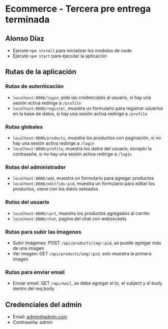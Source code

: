 # Ecommerce - Tercera pre entrega terminada

## Alonso Díaz

-   Ejecute `npm install` para inicializar los modulos de node
-   Ejecute `npm start` para ejecutar la aplicación

## Rutas de la aplicación

### Rutas de autenticación

-   `localhost:8080/login`, pide las credenciales al usuario, si hay una sesión activa redirige a `/profile`
-   `localhost:8080/register`, muestra un formulario para registrar usuarios en la base de datos, si hay una sesión activa redirige a `/profile`

### Rutas globales

-   `localhost:8080/products`, muestra los productos con paginación, si no hay una sesión activa redirige a `/login`
-   `localhost:8080/profile`, muestra los datos del usuario, excepto la contraseña, si no hay una sesión activa redirige a `/login`

### Rutas del administrador

-   `localhost:8080/add`, muestra un formulario para agregar productos
-   `localhost:8080/edit?id=:pid`, muestra un formulario para editar los productos, viene con los datos seteados

### Rutas del usuario

-   `localhost:8080/cart`, muestra los productos agregados al carrito
-   `localhost:8080/chat`, pagina del chat con websockets

### Rutas para subir las imagenes

-   Subir imágenes: POST `/api/products/img/:pid`, se puede agregar más de una imagen
-   Ver imagen: GET `/api/products/img/:pid`, solo muestra la primera imagen

### Rutas para enviar email

-   Enviar email: GET `/api/mail`, se debe agregar el to, el subject y el body dentro del req.body

## Credenciales del admin

-   Email: admin@admin.com
-   Contraseña: admin
